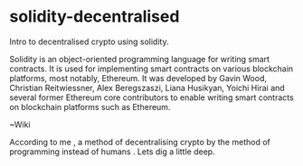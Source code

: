 # solidity-decentralised
Intro to decentralised crypto using solidity.

Solidity is an object-oriented programming language for writing smart contracts. It is used for implementing smart contracts on various blockchain platforms, most notably, Ethereum. It was developed by Gavin Wood, Christian Reitwiessner, Alex Beregszaszi, Liana Husikyan, Yoichi Hirai and several former Ethereum core contributors to enable writing smart contracts on blockchain platforms such as Ethereum.

~Wiki 

According to me , a method of decentralising  crypto by the method of programming instead of humans . Lets dig a little deep.
